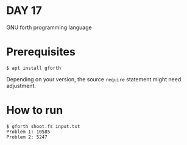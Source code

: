 # DAY 17

GNU forth programming language

# Prerequisites

```console
$ apt install gforth
```

Depending on your version, the source `require` statement might need adjustment.

# How to run

```console
$ gforth shoot.fs input.txt 
Problem 1: 10585 
Problem 2: 5247 
```
